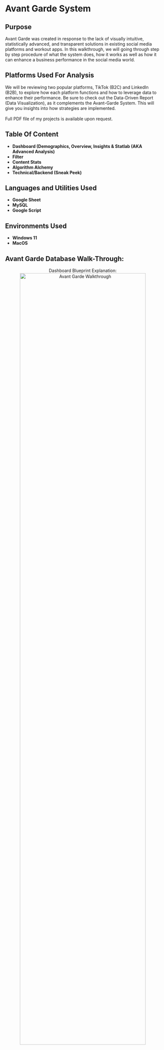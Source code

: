 <h1>Avant Garde System</h1>

<h2>Purpose</h2>
Avant Garde was created in response to the lack of visually intuitive, statistically advanced, and transparent solutions in existing social media platforms and workout apps. In this walkthrough, we will going through step by step procedure of what the system does, how it works as well as how it can enhance a business performance in the social media world. 

<h2>Platforms Used For Analysis</h2>
We will be reviewing two popular platforms, TikTok (B2C) and LinkedIn (B2B), to explore how each platform functions and how to leverage data to enhance their performance. Be sure to check out the Data-Driven Report (Data Visualization), as it complements the Avant-Garde System. This will give you insights into how strategies are implemented.
<br />
<br />
Full PDF file of my projects is available upon request. 
<br />

<h2>Table Of Content</h2>

- <b>Dashboard (Demographics, Overview, Insights & Statlab (AKA Advanced Analysis)</b> 
- <b>Filter</b> 
- <b>Content Stats</b>
- <b>Algorithm Alchemy</b>
- <b>Technical/Backend (Sneak Peek)</b> 

<h2>Languages and Utilities Used</h2>

- <b>Google Sheet</b> 
- <b>MySQL</b>
- <b>Google Script</b>

<h2>Environments Used </h2>

- <b>Windows 11</b>
- <b>MacOS</b>

<h2>Avant Garde Database Walk-Through:</h2>

<p align="center">
Dashboard Blueprint Explanation: <br/>
<img src="https://i.imgur.com/pq9VtCT.png" height="80%" width="90%" alt="Avant Garde Walkthrough"/>
<br />
<br />
Dashboard Table Of Content: <br />
<img src="https://i.imgur.com/h9MQqpQ.png" height="80%" width="90%" alt="Avant Garde Walkthrough"/>
<br />
<br />
Dashboard Follower Growth: <br />
<img src="https://i.imgur.com/odVU643.png" height="80%" width="90%" alt="Avant Garde Walkthrough"/>
<br />
<br />
Dashboard Demographics (Geography):  <br/>
<img src="https://i.imgur.com/bHRdNL9.png" height="80%" width="90%" alt="Avant Garde Walkthrough"/>
<br />
<br />
Dashboard Demographics (Age & Gender):  <br/>
<img src="https://i.imgur.com/IeurUcp.png" height="80%" width="90%" alt="Avant Garde Walkthrough"/>
<br />
<br />
Dashboard Demographic (Industry & Job Function):  <br/>
<img src="https://i.imgur.com/uDrJdF7.png" height="80%" width="90%" alt="Avant Garde Walkthrough"/>
<br />
<br />
Dashboard Overview:  <br/>
<img src="https://i.imgur.com/L8szLIk.png" height="80%" width="90%" alt="Avant Garde Walkthrough"/>
<br />
<br />
Dashboard Overview (Explanation Of Win/Loss Rate):  <br/>
<img src="https://i.imgur.com/jptgSSx.png" height="80%" width="90%" alt="Avant Garde Walkthrough"/>
<br />
<br />
Dashboard Insights:  <br/>
<img src="https://i.imgur.com/7PdrGdS.png" height="80%" width="90%" alt="Avant Garde Walkthrough"/>
<br />
<br />
Dashboard Insights:  <br/>
<img src="https://i.imgur.com/eJggU4K.png" height="80%" width="90%" alt="Avant Garde Walkthrough"/>
<br />
<br />
Dashboard Rate:  <br/>
<img src="https://i.imgur.com/91qewLA.png" height="80%" width="90%" alt="Avant Garde Walkthrough"/>
<br />
<br />
Dashboard Statlab:  <br/>
<img src="https://i.imgur.com/zgkCChu.png" height="80%" width="90%" alt="Avant Garde Walkthrough"/>
<br />
<br />
Dashboard Statlab:  <br/>
<img src="https://i.imgur.com/mzHdxHL.png" height="80%" width="90%" alt="Avant Garde Walkthrough"/>
<br />
<br />
Statlab Formula Explanation:  <br/>
<img src="https://i.imgur.com/1xVAffL.png" height="80%" width="90%" alt="Avant Garde Walkthrough"/>
<br />
<br />
Filter (Best Content):  <br/>
<img src="https://i.imgur.com/OyqZXXy.png" height="80%" width="90%" alt="Avant Garde Walkthrough"/>
<br />
<br />
Filter (Worst Content):  <br/>
<img src="https://i.imgur.com/Sy4RAx1.png" height="80%" width="90%" alt="Avant Garde Walkthrough"/>
<br />
<br />
Content Stats (Individual Stats):  <br/>
<img src="https://i.imgur.com/krC6jSr.png" height="80%" width="90%" alt="Avant Garde Walkthrough"/>
<br />
<br />
Content Stats (Individual Stats):  <br/>
<img src="https://i.imgur.com/mH9yB8X.png" height="80%" width="90%" alt="Avant Garde Walkthrough"/>
<br />
<br />
Content Stats (Individual Stats):  <br/>
<img src="https://i.imgur.com/WT9Ypgy.png" height="80%" width="90%" alt="Avant Garde Walkthrough"/>
<br />
<br />
Content Stats (Individual Stats):  <br/>
<img src="https://i.imgur.com/lpAgQQC.png" height="80%" width="90%" alt="Avant Garde Walkthrough"/>
<br />
<br />
Algorithm Alchemy (How The Algorithm Works):  <br/>
<img src="https://i.imgur.com/z7jTzNx.png" height="80%" width="90%" alt="Avant Garde Walkthrough"/>
<br />
<br />
Algorithm Alchemy (How The Algorithm Works):  <br/>
<img src="https://i.imgur.com/oK6W2I0.png" height="80%" width="90%" alt="Avant Garde Walkthrough"/>
<br />
<br />
Algorithm Alchemy (How The Algorithm Works):  <br/>
<img src="https://i.imgur.com/dU1EnoC.png" height="80%" width="90%" alt="Avant Garde Walkthrough"/>
<br />
<br />
Technical/Backend (Sneak Peak):  <br/>
<img src="https://i.imgur.com/g1u4nyQ.png" height="80%" width="90%" alt="Avant Garde Walkthrough"/>
<br />
<br />
Thank You!  <br/>
<img src="https://i.imgur.com/MujJcaQ.png" height="80%" width="90%" alt="Avant Garde Walkthrough"/>
</p>

<!--
 ```diff
- text in red
+ text in green
! text in orange
# text in gray
@@ text in purple (and bold)@@
```
--!>
